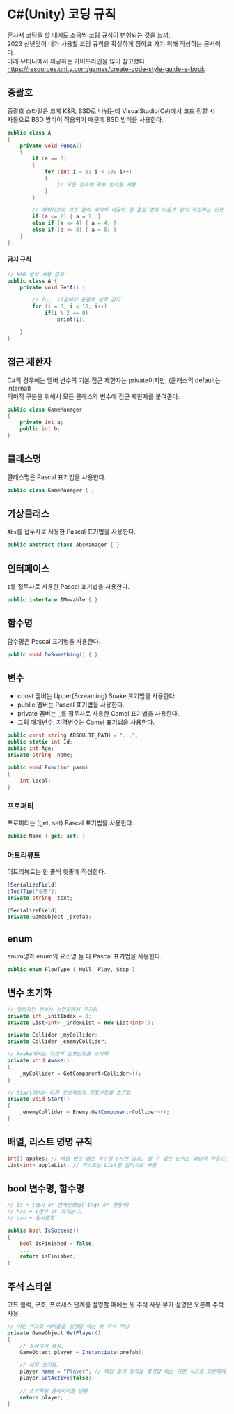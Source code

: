 # C#(Unity) 코딩 규칙

혼자서 코딩을 할 때에도 조금씩 코팅 규칙이 변형되는 것을 느껴,  
2023 신년맞이 내가 사용할 코딩 규칙을 확실하게 정하고 가기 위해 작성하는 문서이다.  
아래 유티니에서 제공하는 가이드라인을 많이 참고했다.  
https://resources.unity.com/games/create-code-style-guide-e-book

## 중괄호
중괄호 스타일은 크게 K&R, BSD로 나뉘는데 VisualStudio(C#)에서 코드 정렬 시  
자동으로 BSD 방식이 적용되기 때문에 BSD 방식을 사용한다.
``` C#
public class A
{
    private void FuncA()
    {
        if (a == 0)
        {
            for (int i = 0; i < 10; i++)
            {
                // 모든 경우에 BSD 방식을 사용
            }
        }

        // 예외적으로 코드 블럭 사이의 내용이 한 줄일 경우 다음과 같이 작성하는 것도 허용
        if (a <= 2) { a = 2; }
        else if (a <= 4) { a = 4; }
        else if (a <= 8) { a = 8; }
    }
}
```
#### 금지 규칙
``` C#
// K&R 방식 사용 금지
public class A {
    private void SetA() {

        // for, if문에서 중괄호 생략 금지
        for (i = 0; i < 10; i++)
            if(i % 2 == 0)
                print(i);

    }
}
```

## 접근 제한자
C#의 경우에는 멤버 변수의 기본 접근 제한자는 private이지만, (클래스의 default는 internal)  
의미적 구분을 위해서 모든 클래스와 변수에 접근 제한자를 붙여준다.
``` C#
public class GameManager
{
    private int a;
    public int b;
}
```

## 클래스명
클래스명은 Pascal 표기법을 사용한다.
``` C#
public class GameManager { }
```

## 가상클래스
`Abs`를 접두사로 사용한 Pascal 표기법을 사용한다.
``` C#
public abstract class AbsManager { }
```

## 인터페이스
`I`를 접두사로 사용한 Pascal 표기법을 사용한다.
``` C#
public interface IMovable { }
```

## 함수명
함수명은 Pascal 표기법을 사용한다.
``` C#
public void DoSomething() { }
```

## 변수
- const 멤버는 Upper(Screaming) Snake 표기법을 사용한다.  
- public 멤버는 Pascal 표기법을 사용한다.  
- private 멤버는 `_`를 접두사로 사용한 Camel 표기법을 사용한다.  
- 그외 매개변수, 지역변수는 Camel 표기법을 사용한다.
``` C#
public const string ABSOULTE_PATH = "...";
public static int Id;
public int Age;
private string _name;

public void Func(int parm)
{
    int local;
}
```

### 프로퍼티
프로퍼티는 (get, set) Pascal 표기법을 사용한다.
``` C#
public Name { get; set; }
```

### 어트리뷰트
어트리뷰트는 한 줄씩 윗줄에 작성한다.
``` C#
[SerializeField]
[ToolTip("설명")]
private string _text;

[SerializeField]
private GameObject _prefab;
```

## enum
enum명과 enum의 요소명 둘 다 Pascal 표기법을 사용한다.
``` C#
public enum FlowType { Null, Play, Stop }
```

## 변수 초기화
``` C#
// 일반적인 변수는 선언문에서 초기화
private int _initIndex = 0;
private List<int> _indexList = new List<int>();

private Collider _myCollider;
private Collider _enemyCollider;

// Awake에서는 자신의 컴포넌트를 초기화 
private void Awake()
{
    _myCollider = GetComponent<Collider>();
}

// Start에서는 다른 오브젝트의 컴포넌트를 초기화 
private void Start()
{
    _enemyCollider = Enemy.GetComponent<Collider>();
}
```

## 배열, 리스트 명명 규칙
``` C#
int[] apples; // 배열 변수 명은 복수형 (사전 참조, 셀 수 없는 단어는 코딩적 허용으로 s를 붙임)
List<int> appleList; // 리스트는 List를 접미사로 사용
```

## bool 변수명, 함수명
``` C#
// is + (명사 or 현재진행형(~ing) or 형용사)
// has + (명사 or 과거분사)
// can + 동사원형

public bool IsSuccess()
{
    bool isFinished = false;
    ...
    return isFinished;
}
```


## 주석 스타일
코드 블럭, 구조, 프로세스 단계를 설명할 때에는 윗 주석 사용
부가 설명은 오른쪽 주석 사용
``` C#
// 이런 식으로 여러줄을 설명할 때는 윗 주석 작성
private GameObject GetPlayer()
{
    // 플레이어 생성.
    GameObject player = Instantiate(prefab);

    // 세팅 초기화.
    player.name = "Player"; // 해당 줄의 동작을 설명할 때는 이런 식으로 오른쪽에 공백 한 칸을 두고 주석 작성
    player.SetActive(false);
    
    // 초기화된 플레이어를 반환
    return player;  
}
```
